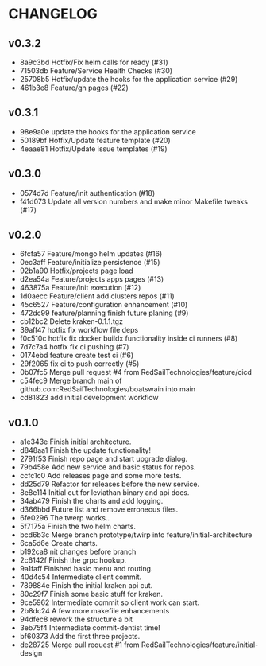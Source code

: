 # CHANGELOG

## v0.3.2
* 8a9c3bd Hotfix/Fix helm calls for ready (#31)
* 71503db Feature/Service Health Checks (#30)
* 25708b5 Hotfix/update the hooks for the application service (#29)
* 461b3e8 Feature/gh pages (#22)

## v0.3.1
* 98e9a0e update the hooks for the application service
* 50189bf Hotfix/Update feature template (#20)
* 4eaae81 Hotfix/Update issue templates (#19)

## v0.3.0
* 0574d7d Feature/init authentication (#18)
* f41d073 Update all version numbers and make minor Makefile tweaks (#17)

## v0.2.0
* 6fcfa57 Feature/mongo helm updates (#16)
* 0ec3aff Feature/initialize persistence (#15)
* 92b1a90 Hotfix/projects page load
* d2ea54a Feature/projects apps pages (#13)
* 463875a Feature/init execution (#12)
* 1d0aecc Feature/client add clusters repos (#11)
* 45c6527 Feature/configuration enhancement (#10)
* 472dc99 feature/planning finish future planing (#9)
* cb12bc2 Delete kraken-0.1.1.tgz
* 39aff47 hotfix fix workflow file deps
* f0c510c hotfix fix docker buildx functionality inside ci runners (#8)
* 7d7c7a4 hotfix fix ci pushing (#7)
* 0174ebd feature create test ci (#6)
* 29f2065 fix ci to push correctly (#5)
* 0b07fc5 Merge pull request #4 from RedSailTechnologies/feature/cicd
* c54fec9 Merge branch main of github.com:RedSailTechnologies/boatswain into main
* cd81823 add initial development workflow

## v0.1.0
* a1e343e Finish initial architecture.
* d848aa1 Finish the update functionality!
* 2791f53 Finish repo page and start upgrade dialog.
* 79b458e Add new service and basic status for repos.
* ccfc1c0 Add releases page and some more tests.
* dd25d79 Refactor for releases before the new service.
* 8e8e114 Initial cut for leviathan binary and api docs.
* 34ab479 Finish the charts and add logging.
* d366bbd Future list and remove erroneous files.
* 6fe0296 The twerp works..
* 5f7175a Finish the two helm charts.
* bcd6b3c Merge branch prototype/twirp into feature/initial-architecture
* 6ca5d6e Create charts.
* b192ca8 nit changes before branch
* 2c6142f Finish the grpc hookup.
* 9a1faff Finished basic menu and routing.
* 40d4c54 Intermediate client commit.
* 789884e Finish the initial kraken api cut.
* 80c29f7 Finish some basic stuff for kraken.
* 9ce5962 Intermediate commit so client work can start.
* 2b8dc24 A few more makefile enhancements
* 94dfec8 rework the structure a bit
* 3eb75f4 Intermediate commit-dentist time!
* bf60373 Add the first three projects.
* de28725 Merge pull request #1 from RedSailTechnologies/feature/initial-design